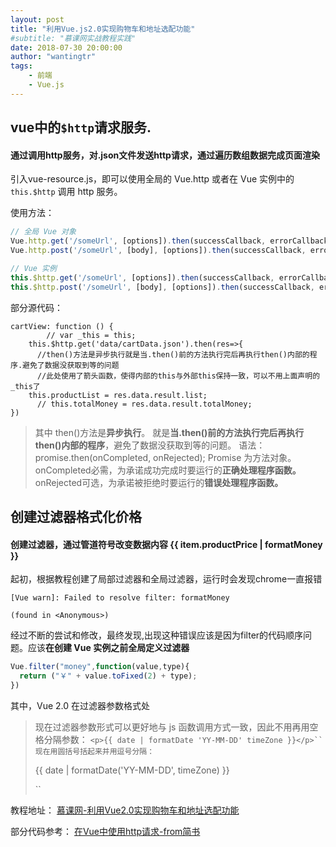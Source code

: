 ```yaml
---
layout: post
title: "利用Vue.js2.0实现购物车和地址选配功能"
#subtitle: "慕课网实战教程实践"
date: 2018-07-30 20:00:00
author: "wantingtr"
tags:
    - 前端
    - Vue.js
---
```



## vue中的`$http`请求服务.

#### 通过调用http服务，对.json文件发送http请求，通过遍历数组数据完成页面渲染


引入vue-resource.js，即可以使用全局的 Vue.http 或者在 Vue 实例中的 `this.$http` 调用 http 服务。

使用方法：
```js
// 全局 Vue 对象
Vue.http.get('/someUrl', [options]).then(successCallback, errorCallback);
Vue.http.post('/someUrl', [body], [options]).then(successCallback, errorCallback);

// Vue 实例
this.$http.get('/someUrl', [options]).then(successCallback, errorCallback);
this.$http.post('/someUrl', [body], [options]).then(successCallback, errorCallback);
```
部分源代码：
```
cartView: function () {
    	// var _this = this;
    this.$http.get('data/cartData.json').then(res=>{
      //then()方法是异步执行就是当.then()前的方法执行完后再执行then()内部的程序.避免了数据没获取到等的问题
  	  //此处使用了箭头函数，使得内部的this与外部this保持一致，可以不用上面声明的_this了
    this.productList = res.data.result.list;
  	  // this.totalMoney = res.data.result.totalMoney;
})
```

> 其中
  then()方法是**异步执行**。
  就是**当.then()前的方法执行完后再执行then()内部的程序**，避免了数据没获取到等的问题。
  语法：
  promise.then(onCompleted, onRejected);
  Promise 为方法对象。
  onCompleted必需，为承诺成功完成时要运行的**正确处理程序函数。**
  onRejected可选，为承诺被拒绝时要运行的**错误处理程序函数。**



## 创建过滤器格式化价格

#### 创建过滤器，通过管道符号改变数据内容  {{ item.productPrice | formatMoney }}
起初，根据教程创建了局部过滤器和全局过滤器，运行时会发现chrome一直报错
```
[Vue warn]: Failed to resolve filter: formatMoney

(found in <Anonymous>)
```
经过不断的尝试和修改，最终发现,出现这种错误应该是因为filter的代码顺序问题。应该**在创建 Vue 实例之前全局定义过滤器**

```js
Vue.filter("money",function(value,type){
  return ("￥" + value.toFixed(2) + type);
})
```

其中，Vue 2.0 在过滤器参数格式处
> 现在过滤器参数形式可以更好地与 js 函数调用方式一致，因此不用再用空格分隔参数：
 `<p>{{ date | formatDate 'YY-MM-DD' timeZone }}</p>``
现在用圆括号括起来并用逗号分隔：
`<p>{{ date | formatDate('YY-MM-DD', timeZone) }}</p>``




教程地址：
<a href="https://www.imooc.com/learn/796">慕课网-利用Vue2.0实现购物车和地址选配功能</a>

部分代码参考：
<a href="https://www.jianshu.com/p/ed9e98731d96">在Vue中使用http请求-from简书</a>
